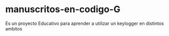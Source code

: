 # manuscritos-en-codigo-G
Es un proyecto Educativo para aprender a utilizar un keylogger en distintos ambitos 
